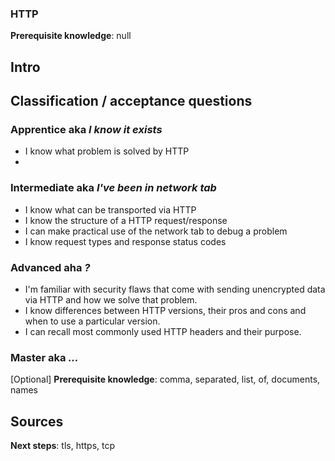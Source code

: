 ### HTTP

**Prerequisite knowledge**: null

## Intro


## Classification / acceptance questions

### Apprentice aka _I know it exists_
- I know what problem is solved by HTTP
- 

### Intermediate aka _I've been in network tab_
- I know what can be transported via HTTP
- I know the structure of a HTTP request/response
- I can make practical use of the network tab to debug a problem
- I know request types and response status codes

### Advanced aha _?_
- I'm familiar with security flaws that come with sending unencrypted data via HTTP and how we solve that problem.
- I know differences between HTTP versions, their pros and cons and when to use a particular version.
- I can recall most commonly used HTTP headers and their purpose.

### Master aka _..._
[Optional] **Prerequisite knowledge**: comma, separated, list, of, documents, names

## Sources


**Next steps**: tls, https, tcp
